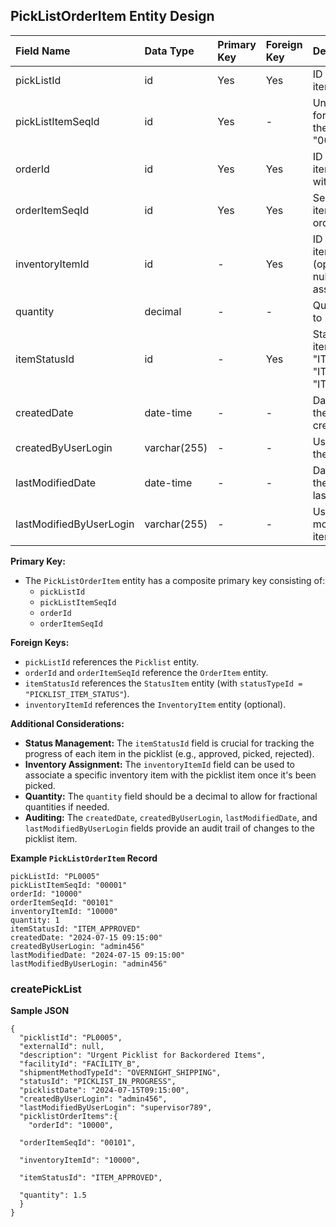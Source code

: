 
## **PickListOrderItem Entity Design**

| Field Name             | Data Type     | Primary Key | Foreign Key | Description                                                                                 |
| :--------------------- | :------------ | :---------- | :---------- | :------------------------------------------------------------------------------------------ |
| pickListId             | id            | Yes         | Yes         | ID of the Picklist this item belongs to.                                                   |
| pickListItemSeqId      | id            | Yes         | -           | Unique sequence ID for the item within the picklist (e.g., "00001", "00002").              |
| orderId               | id            | Yes         | Yes         | ID of the order this item is associated with.                                              |
| orderItemSeqId         | id            | Yes         | Yes         | Sequence ID of the item within the order.                                                  |
| inventoryItemId        | id            | -           | Yes         | ID of the inventory item being picked (optional, could be null if not yet assigned).       |
| quantity               | decimal       | -           | -           | Quantity of the item to be picked.                                                         |
| itemStatusId           | id            | -           | Yes         | Status of the picklist item (e.g., "ITEM_APPROVED," "ITEM_PICKED," "ITEM_REJECTED").         |
| createdDate            | date-time     | -           | -           | Date and time when the picklist item was created.                                            |
| createdByUserLogin     | varchar(255)  | -           | -           | User who created the picklist item.                                                        |
| lastModifiedDate       | date-time     | -           | -           | Date and time when the picklist item was last modified.                                     |
| lastModifiedByUserLogin | varchar(255)  | -           | -           | User who last modified the picklist item.                                                   |

**Primary Key:**

*   The `PickListOrderItem` entity has a composite primary key consisting of:
    *   `pickListId`
    *   `pickListItemSeqId`
    *   `orderId`
    *   `orderItemSeqId`

**Foreign Keys:**

*   `pickListId` references the `Picklist` entity.
*   `orderId` and `orderItemSeqId` reference the `OrderItem` entity.
*   `itemStatusId` references the `StatusItem` entity (with `statusTypeId = "PICKLIST_ITEM_STATUS"`).
*   `inventoryItemId` references the `InventoryItem` entity (optional).

**Additional Considerations:**

*   **Status Management:** The `itemStatusId` field is crucial for tracking the progress of each item in the picklist (e.g., approved, picked, rejected).
*   **Inventory Assignment:** The `inventoryItemId` field can be used to associate a specific inventory item with the picklist item once it's been picked.
*   **Quantity:** The `quantity` field should be a decimal to allow for fractional quantities if needed.
*   **Auditing:** The `createdDate`, `createdByUserLogin`, `lastModifiedDate`, and `lastModifiedByUserLogin` fields provide an audit trail of changes to the picklist item.

**Example `PickListOrderItem` Record**

```
pickListId: "PL0005"
pickListItemSeqId: "00001"
orderId: "10000"
orderItemSeqId: "00101"
inventoryItemId: "10000"  
quantity: 1
itemStatusId: "ITEM_APPROVED"
createdDate: "2024-07-15 09:15:00"
createdByUserLogin: "admin456"
lastModifiedDate: "2024-07-15 09:15:00"
lastModifiedByUserLogin: "admin456"
```

### **createPickList**

**Sample JSON**
```
{
  "picklistId": "PL0005",
  "externalId": null, 
  "description": "Urgent Picklist for Backordered Items",
  "facilityId": "FACILITY_B",
  "shipmentMethodTypeId": "OVERNIGHT_SHIPPING",
  "statusId": "PICKLIST_IN_PROGRESS",
  "picklistDate": "2024-07-15T09:15:00",
  "createdByUserLogin": "admin456",
  "lastModifiedByUserLogin": "supervisor789",
  "picklistOrderItems":{
    "orderId": "10000",

  "orderItemSeqId": "00101",

  "inventoryItemId": "10000",

  "itemStatusId": "ITEM_APPROVED",

  "quantity": 1.5
  }
}
```
